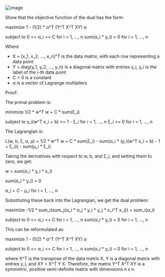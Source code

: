 
![image](https://user-images.githubusercontent.com/89120960/232234767-874c8334-2178-4fc5-b95b-680713141b72.png)



<p>
Show that the objective function of the dual has the form:

maximize 1 - (1/2) * α^T (Y^T X^T XY) α


subject to 0 <= α_i <= C for i = 1, ..., n
sum(α_i * y_i) = 0 for i = 1, ..., n



Where 
- X = [x_1, x_2, ..., x_n]^T is the data matrix, with each row representing a data point
- Y = diag(y_1, y_2, ..., y_n) is a diagonal matrix with entries y_i, y_i is the label of the i-th data point
- C > 0 is a constant
- α is a vector of Lagrange multipliers

Proof:

The primal problem is:

minimize 1/2 * w^T w + C * sum(ξ_i)


subject to y_i(w^T x_i + b) >= 1 - ξ_i for i = 1, ..., n
ξ_i >= 0 for i = 1, ..., n

The Lagrangian is:

L(w, b, ξ, α, µ) = 1/2 * w^T w + C * sum(ξ_i) - sum(α_i * (y_i(w^T x_i + b) - 1 + ξ_i)) - sum(µ_i * ξ_i)



Taking the derivatives with respect to w, b, and ξ_i, and setting them to zero, we get:

w = sum(α_i * y_i * x_i)

sum(α_i * y_i) = 0

α_i = C - µ_i for i = 1, ..., n

Substituting these back into the Lagrangian, we get the dual problem:

maximize -1/2 * sum_i(sum_j(α_i * α_j * y_i * y_j * x_i^T x_j)) + sum_i(α_i)

subject to 0 <= α_i <= C for i = 1, ..., n
sum(α_i * y_i) = 0 for i = 1, ..., n


This can be reformulated as:

maximize 1 - (1/2) * α^T (Y^T X^T XY) α

subject to 0 <= α_i <= C for i = 1, ..., n
sum(α_i * y_i) = 0 for i = 1, ..., n



where X^T is the transpose of the data matrix X, Y is a diagonal matrix with entries y_i, and XY = X^T Y X. Therefore, the matrix Y^T X^T XY is a symmetric, positive semi-definite matrix with dimensions n x n.
</p>
